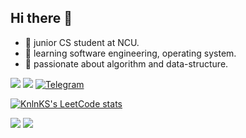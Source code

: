 ## Hi there 👋
* 🔭 junior CS student at NCU.
* 🌿 learning software engineering, operating system.
* 🌱 passionate about algorithm and data-structure.

![](https://komarev.com/ghpvc/?username=your-github-jinyulink&style=for-the-badge)
![](https://dcbadge.vercel.app/api/shield/540014696745533440)
[![Telegram](https://img.shields.io/badge/Telegram-2CA5E0?style=for-the-badge&logo=telegram&logoColor=white)](https://t.me/jinyulink)

[![KnlnKS's LeetCode stats](https://leetcode-stats-six.vercel.app/?username=jinyulink)](https://github.com/KnlnKS/leetcode-stats)

![](http://github-profile-summary-cards.vercel.app/api/cards/stats?username=jinyulink&theme=nord_bright)
![](http://github-profile-summary-cards.vercel.app/api/cards/repos-per-language?username=jinyulink&theme=nord_bright&exclude=html)
